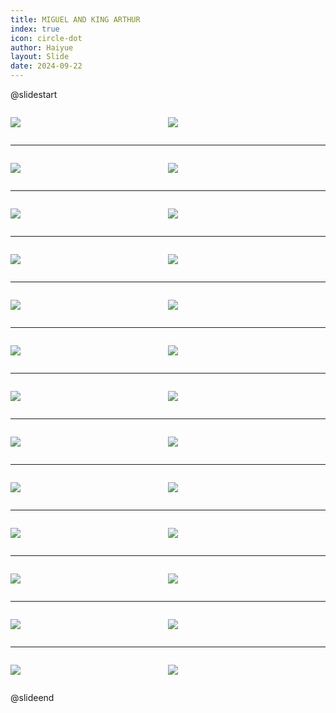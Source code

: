 ```yaml
---
title: MIGUEL AND KING ARTHUR
index: true
icon: circle-dot
author: Haiyue
layout: Slide
date: 2024-09-22
---
```

 
@slidestart

<div style="display:flex">
<div style="flex:1">

![](https://raw.githubusercontent.com/yclord/reading/refs/heads/master/english/Level-X/MIGUEL%20AND%20KING%20ARTHUR/001.webp)
</div>
<div style="flex:1">

![](https://raw.githubusercontent.com/yclord/reading/refs/heads/master/english/Level-X/MIGUEL%20AND%20KING%20ARTHUR/002.webp)
</div>
</div>

---

<div style="display:flex">
<div style="flex:1">

![](https://raw.githubusercontent.com/yclord/reading/refs/heads/master/english/Level-X/MIGUEL%20AND%20KING%20ARTHUR/003.webp)
</div>
<div style="flex:1">

![](https://raw.githubusercontent.com/yclord/reading/refs/heads/master/english/Level-X/MIGUEL%20AND%20KING%20ARTHUR/004.webp)
</div>
</div>

---

<div style="display:flex">
<div style="flex:1">

![](https://raw.githubusercontent.com/yclord/reading/refs/heads/master/english/Level-X/MIGUEL%20AND%20KING%20ARTHUR/005.webp)
</div>
<div style="flex:1">

![](https://raw.githubusercontent.com/yclord/reading/refs/heads/master/english/Level-X/MIGUEL%20AND%20KING%20ARTHUR/006.webp)
</div>
</div>

---

<div style="display:flex">
<div style="flex:1">

![](https://raw.githubusercontent.com/yclord/reading/refs/heads/master/english/Level-X/MIGUEL%20AND%20KING%20ARTHUR/007.webp)
</div>
<div style="flex:1">

![](https://raw.githubusercontent.com/yclord/reading/refs/heads/master/english/Level-X/MIGUEL%20AND%20KING%20ARTHUR/008.webp)
</div>
</div>

---

<div style="display:flex">
<div style="flex:1">

![](https://raw.githubusercontent.com/yclord/reading/refs/heads/master/english/Level-X/MIGUEL%20AND%20KING%20ARTHUR/009.webp)
</div>
<div style="flex:1">

![](https://raw.githubusercontent.com/yclord/reading/refs/heads/master/english/Level-X/MIGUEL%20AND%20KING%20ARTHUR/010.webp)
</div>
</div>

---

<div style="display:flex">
<div style="flex:1">

![](https://raw.githubusercontent.com/yclord/reading/refs/heads/master/english/Level-X/MIGUEL%20AND%20KING%20ARTHUR/011.webp)
</div>
<div style="flex:1">

![](https://raw.githubusercontent.com/yclord/reading/refs/heads/master/english/Level-X/MIGUEL%20AND%20KING%20ARTHUR/012.webp)
</div>
</div>

---

<div style="display:flex">
<div style="flex:1">

![](https://raw.githubusercontent.com/yclord/reading/refs/heads/master/english/Level-X/MIGUEL%20AND%20KING%20ARTHUR/013.webp)
</div>
<div style="flex:1">

![](https://raw.githubusercontent.com/yclord/reading/refs/heads/master/english/Level-X/MIGUEL%20AND%20KING%20ARTHUR/014.webp)
</div>
</div>

---

<div style="display:flex">
<div style="flex:1">

![](https://raw.githubusercontent.com/yclord/reading/refs/heads/master/english/Level-X/MIGUEL%20AND%20KING%20ARTHUR/015.webp)
</div>
<div style="flex:1">

![](https://raw.githubusercontent.com/yclord/reading/refs/heads/master/english/Level-X/MIGUEL%20AND%20KING%20ARTHUR/016.webp)
</div>
</div>

---

<div style="display:flex">
<div style="flex:1">

![](https://raw.githubusercontent.com/yclord/reading/refs/heads/master/english/Level-X/MIGUEL%20AND%20KING%20ARTHUR/017.webp)
</div>
<div style="flex:1">

![](https://raw.githubusercontent.com/yclord/reading/refs/heads/master/english/Level-X/MIGUEL%20AND%20KING%20ARTHUR/018.webp)
</div>
</div>

---

<div style="display:flex">
<div style="flex:1">

![](https://raw.githubusercontent.com/yclord/reading/refs/heads/master/english/Level-X/MIGUEL%20AND%20KING%20ARTHUR/019.webp)
</div>
<div style="flex:1">

![](https://raw.githubusercontent.com/yclord/reading/refs/heads/master/english/Level-X/MIGUEL%20AND%20KING%20ARTHUR/020.webp)
</div>
</div>

---

<div style="display:flex">
<div style="flex:1">

![](https://raw.githubusercontent.com/yclord/reading/refs/heads/master/english/Level-X/MIGUEL%20AND%20KING%20ARTHUR/021.webp)
</div>
<div style="flex:1">

![](https://raw.githubusercontent.com/yclord/reading/refs/heads/master/english/Level-X/MIGUEL%20AND%20KING%20ARTHUR/022.webp)
</div>
</div>

---

<div style="display:flex">
<div style="flex:1">

![](https://raw.githubusercontent.com/yclord/reading/refs/heads/master/english/Level-X/MIGUEL%20AND%20KING%20ARTHUR/023.webp)
</div>
<div style="flex:1">

![](https://raw.githubusercontent.com/yclord/reading/refs/heads/master/english/Level-X/MIGUEL%20AND%20KING%20ARTHUR/024.webp)
</div>
</div>

---

<div style="display:flex">
<div style="flex:1">

![](https://raw.githubusercontent.com/yclord/reading/refs/heads/master/english/Level-X/MIGUEL%20AND%20KING%20ARTHUR/025.webp)
</div>
<div style="flex:1">

![](https://raw.githubusercontent.com/yclord/reading/refs/heads/master/english/Level-X/MIGUEL%20AND%20KING%20ARTHUR/026.webp)
</div>
</div>

@slideend